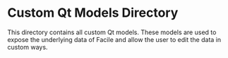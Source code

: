 # Custom Qt Models Directory

This directory contains all custom Qt models. These models are used to expose the underlying data of Facile and allow the user to edit the data in custom ways.
